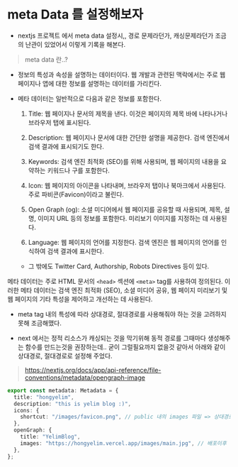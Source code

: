 # meta Data 를 설정해보자

- nextjs 프로젝트 에서 meta data 설정시,, 경로 문제라던가, 캐싱문제라던가 조금의 난관이 있었어서 이렇게 기록을 해본다.

> meta data 란..?

- 정보의 특성과 속성을 설명하는 데이터이다. 웹 개발과 관련된 맥락에서는 주로 웹 페이지나 앱에 대한 정보를 설명하는 데이터를 가리킨다. 

- 메타 데이터는 일반적으로 다음과 같은 정보를 포함한다.

    1. Title: 웹 페이지나 문서의 제목을 낸다. 이것은 페이지의 제목 바에 나타나거나 브라우저 탭에 표시된다.

    2. Description: 웹 페이지나 문서에 대한 간단한 설명을 제공한다. 검색 엔진에서 검색 결과에 표시되기도 한다.

    3. Keywords: 검색 엔진 최적화 (SEO)를 위해 사용되며, 웹 페이지의 내용을 요약하는 키워드나 구를 포함한다.

    4. Icon: 웹 페이지의 아이콘을 나타내며, 브라우저 탭이나 북마크에서 사용된다. 주로 파비콘(Favicon)이라고 불린다.

    5. Open Graph (og): 소셜 미디어에서 웹 페이지를 공유할 때 사용되며, 제목, 설명, 이미지 URL 등의 정보를 포함한다. 미리보기 이미지를 지정하는 데 사용된다.

    6. Language: 웹 페이지의 언어를 지정한다. 검색 엔진은 웹 페이지의 언어를 인식하여 검색 결과에 표시한다.

    - 그 밖에도 Twitter Card, Authorship, Robots Directives 등이 있다.

메타 데이터는 주로 HTML 문서의 `<head>` 섹션에 `<meta>` tag를 사용하여 정의된다. 이러한 메타 데이터는 검색 엔진 최적화 (SEO), 소셜 미디어 공유, 웹 페이지 미리보기 및 웹 페이지의 기타 특성을 제어하고 개선하는 데 사용된다.

- meta tag 내의 특성에 따라 상대경로, 절대경로를 사용해줘야 하는 것을 고려하지 못해 조금해맸다.

- next 에서는 정적 리소스가 캐싱되는 것을 막기위해 동적 경로를 그때마다 생성해주는 함수를 만드는것을 권장하는데.. 굳이 그럴필요까지 없을것 같아서 아래와 같이 상대경로, 절대경로로 설정해 주었다.

> https://nextjs.org/docs/app/api-reference/file-conventions/metadata/opengraph-image

```ts
export const metadata: Metadata = {
  title: "hongyelim",
  description: "this is yelim blog :)",
  icons: {
    shortcut: "/images/favicon.png", // public 내의 images 파일 => 상대경로
  },
  openGraph: {
    title: "YelimBlog",
    images: "https://hongyelim.vercel.app/images/main.jpg", // 배포이후 빌드된 사이트 주소로 입력해 주어야함 => 절대경로
  },
};
```

